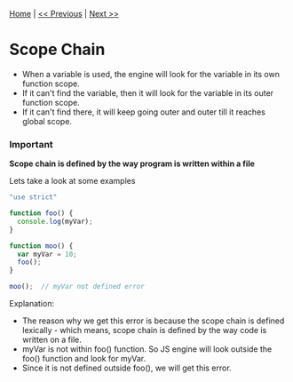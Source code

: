 [Home](../README.md) | [<< Previous](variable-hoisting.md) | [Next >>](variable-hoisting.md)


# Scope Chain

* When a variable is used, the engine will look for the variable in its own function scope.
* If it can't find the variable, then it will look for the variable in its outer function scope.
* If it can't find there, it will keep going outer and outer till it reaches global scope.

### Important

**Scope chain is defined by the way program is written within a file**

Lets take a look at some examples

```js
"use strict"

function foo() {
  console.log(myVar);
}

function moo() {
  var myVar = 10;
  foo();
}

moo();  // myVar not defined error
```
Explanation:

* The reason why we get this error is because the scope chain is defined lexically - which means, scope chain is defined by the way code is written on a file.
* myVar is not within foo() function. So JS engine will look outside the foo() function and look for myVar.
* Since it is not defined outside foo(), we will get this error.
